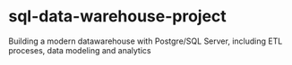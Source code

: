 # sql-data-warehouse-project
Building a modern datawarehouse with Postgre/SQL Server, including ETL proceses, data modeling and analytics
